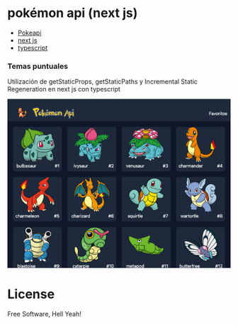 # pokémon api (next js)

- [Pokeapi](https://pokeapi.co/)
- [next js](https://nextjs.org/)
- [typescript](https://www.typescriptlang.org/)

### Temas puntuales

Utilización de getStaticProps, getStaticPaths y Incremental Static Regeneration en next js con typescript

<img src="./img.png">

# License

Free Software, Hell Yeah!
